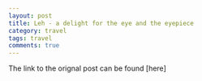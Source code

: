 ```yaml
---
layout: post
title: Leh - a delight for the eye and the eyepiece
category: travel
tags: travel
comments: true
---
```


The link to the orignal post can be found [here]
